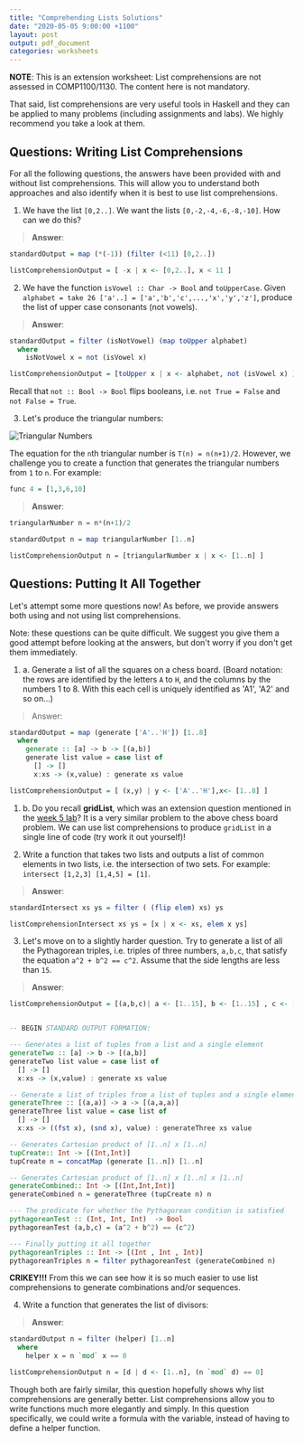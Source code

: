 ```yaml
---
title: "Comprehending Lists Solutions"
date: "2020-05-05 9:00:00 +1100"
layout: post
output: pdf_document
categories: worksheets
---
```


__**NOTE**__: This is an extension worksheet: List comprehensions are not assessed in COMP1100/1130. The content here is not mandatory.

That said, list comprehensions are very useful tools in Haskell and they can be applied to many problems (including assignments and labs). We highly recommend you take a look at them.

## Questions: Writing List Comprehensions

For all the following questions, the answers have been provided with and without list comprehensions. This will allow you to understand both approaches and also identify when it is best to use list comprehensions.

1) We have the list ```[0,2..]```. We want the lists ```[0,-2,-4,-6,-8,-10]```. How can we do this?

> __Answer__:
```haskell
standardOutput = map (*(-1)) (filter (<11) [0,2..])

listComprehensionOutput = [ -x | x <- [0,2..], x < 11 ]
```

2) We have the function ```isVowel :: Char -> Bool``` and ```toUpperCase```. Given ```alphabet = take 26 ['a'..] = ['a','b','c',...,'x','y','z']```, produce the list of upper case consonants (not vowels).

> __Answer__:
```haskell
standardOutput = filter (isNotVowel) (map toUpper alphabet)
  where
    isNotVowel x = not (isVowel x)

listComprehensionOutput = [toUpper x | x <- alphabet, not (isVowel x) ]
```

Recall that ```not :: Bool -> Bool``` flips booleans, i.e. ```not True = False``` and ```not False = True```.

3) Let's produce the triangular numbers:

![Triangular Numbers](https://raw.githubusercontent.com/COMP1100-PAL/comp1100-pal.github.io/master/_posts/2020-05-05-triangular-numbers.png)

The equation for the ```n```th triangular number is ```T(n) = n(n+1)/2```. However, we challenge you to create a function that generates the triangular numbers from ```1``` to ```n```. For example:

```haskell
func 4 = [1,3,6,10]
```

> __Answer__:
```haskell
triangularNumber n = n*(n+1)/2

standardOutput n = map triangularNumber [1..n]

listComprehensionOutput n = [triangularNumber x | x <- [1..n] ]
```

## Questions: Putting It All Together

Let's attempt some more questions now! As before, we provide answers both using and not using list comprehensions.

Note: these questions can be quite difficult. We suggest you give them a good attempt before looking at the answers, but don't worry if you don't get them immediately.

1) a. Generate a list of all the squares on a chess board. (Board notation: the rows are identified by the letters `A` to `H`, and the columns by the numbers 1 to 8. With this each cell is uniquely identified as 'A1', 'A2' and so on...)

> Answer:
```haskell
standardOutput = map (generate ['A'..'H']) [1..8]
  where
    generate :: [a] -> b -> [(a,b)]
    generate list value = case list of
      [] -> []
      x:xs -> (x,value) : generate xs value

listComprehensionOutput = [ (x,y) | y <- ['A'..'H'],x<- [1..8] ]
```

1) b. Do you recall **gridList**, which was an extension question mentioned in the [week 5 lab](https://cs.anu.edu.au/courses/comp1100/labs/05/)? It is a very similar problem to the above chess board problem. We can use list comprehensions to produce ```gridList``` in a single line of code (try work it out yourself)!

2) Write a function that takes two lists and outputs a list of common elements in two lists, i.e. the intersection of two sets. For example: ```intersect [1,2,3] [1,4,5] = [1]```.

> __Answer__:
```haskell
standardIntersect xs ys = filter ( (flip elem) xs) ys

listComprehensionIntersect xs ys = [x | x <- xs, elem x ys]
```

3) Let's move on to a slightly harder question. Try to generate a list of all the Pythagorean triples, i.e. triples of three numbers, ```a,b,c```, that satisfy the equation ```a^2 + b^2 == c^2```. Assume that the side lengths are less than ```15```.

> __Answer__:
```haskell
listComprehensionOutput = [(a,b,c)| a <- [1..15], b <- [1..15] , c <- [1..15] , a^2 + b^2 == c^2, a <= b ]


-- BEGIN STANDARD OUTPUT FORMATION:

--- Generates a list of tuples from a list and a single element
generateTwo :: [a] -> b -> [(a,b)]
generateTwo list value = case list of
  [] -> []
  x:xs -> (x,value) : generate xs value

-- Generate a list of triples from a list of tuples and a single element
generateThree :: [(a,a)] -> a -> [(a,a,a)]
generateThree list value = case list of
  [] -> []
  x:xs -> ((fst x), (snd x), value) : generateThree xs value

-- Generates Cartesian product of [1..n] x [1..n]
tupCreate:: Int -> [(Int,Int)]
tupCreate n = concatMap (generate [1..n]) [1..n]

-- Generates Cartesian product of [1..n] x [1..n] x [1..n]
generateCombined:: Int -> [(Int,Int,Int)]
generateCombined n = generateThree (tupCreate n) n

--- The predicate for whether the Pythagorean condition is satisfied
pythagoreanTest :: (Int, Int, Int)  -> Bool
pythagoreanTest (a,b,c) = (a^2 + b^2) == (c^2)

--- Finally putting it all together
pythagoreanTriples :: Int -> [(Int , Int , Int)]
pythagoreanTriples n = filter pythagoreanTest (generateCombined n)
```

**CRIKEY!!!** From this we can see how it is so much easier to use list comprehensions to generate combinations and/or sequences.

4) Write a function that generates the list of divisors:

> __Answer__:
```haskell
standardOutput n = filter (helper) [1..n]
  where
    helper x = n `mod` x == 0

listComprehensionOutput n = [d | d <- [1..n], (n `mod` d) == 0]
```

Though both are fairly similar, this question hopefully shows why list comprehensions are generally better. List comprehensions allow you to write functions much more elegantly and simply. In this question specifically, we could write a formula with the variable, instead of having to define a helper function.
